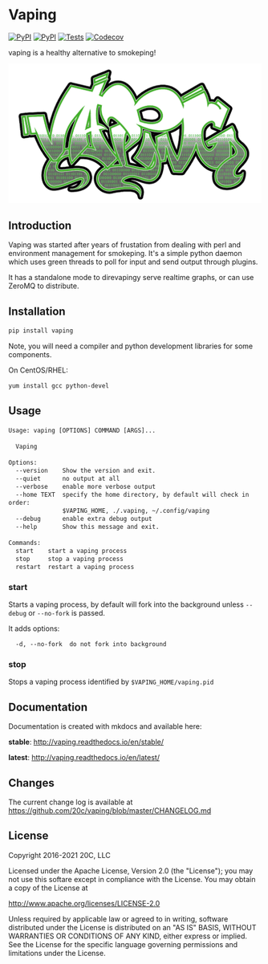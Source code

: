 
# Vaping

[![PyPI](https://img.shields.io/pypi/v/vaping.svg?maxAge=60)](https://pypi.python.org/pypi/vaping)
[![PyPI](https://img.shields.io/pypi/pyversions/vaping.svg?maxAge=600)](https://pypi.python.org/pypi/vaping)
[![Tests](https://github.com/20c/vaping/workflows/tests/badge.svg)](https://github.com/20c/vaping)
[![Codecov](https://img.shields.io/codecov/c/github/20c/vaping/master.svg?maxAge=60)](https://codecov.io/github/20c/vaping)



vaping is a healthy alternative to smokeping!

![Vaping](https://raw.githubusercontent.com/20c/vaping/master/docs/img/vaping.png)

## Introduction

Vaping was started after years of frustation from dealing with perl and
environment management for smokeping. It's a simple python daemon which uses
green threads to poll for input and send output through plugins.

It has a standalone mode to direvapingy serve realtime graphs, or can use ZeroMQ
to distribute.


## Installation

```sh
pip install vaping
```

Note, you will need a compiler and python development libraries for some components.

On CentOS/RHEL:

```sh
yum install gcc python-devel
```


## Usage

```
Usage: vaping [OPTIONS] COMMAND [ARGS]...

  Vaping

Options:
  --version    Show the version and exit.
  --quiet      no output at all
  --verbose    enable more verbose output
  --home TEXT  specify the home directory, by default will check in order:
               $VAPING_HOME, ./.vaping, ~/.config/vaping
  --debug      enable extra debug output
  --help       Show this message and exit.

Commands:
  start    start a vaping process
  stop     stop a vaping process
  restart  restart a vaping process
```


### start

Starts a vaping process, by default will fork into the background unless
`--debug` or `--no-fork` is passed.

It adds options:

```
  -d, --no-fork  do not fork into background
```


### stop

Stops a vaping process identified by `$VAPING_HOME/vaping.pid`


## Documentation

Documentation is created with mkdocs and available here:

**stable**: <http://vaping.readthedocs.io/en/stable/>

**latest**: <http://vaping.readthedocs.io/en/latest/>


## Changes

The current change log is available at <https://github.com/20c/vaping/blob/master/CHANGELOG.md>


## License

Copyright 2016-2021 20C, LLC

Licensed under the Apache License, Version 2.0 (the "License");
you may not use this softare except in compliance with the License.
You may obtain a copy of the License at

   http://www.apache.org/licenses/LICENSE-2.0

Unless required by applicable law or agreed to in writing, software
distributed under the License is distributed on an "AS IS" BASIS,
WITHOUT WARRANTIES OR CONDITIONS OF ANY KIND, either express or implied.
See the License for the specific language governing permissions and
limitations under the License.

